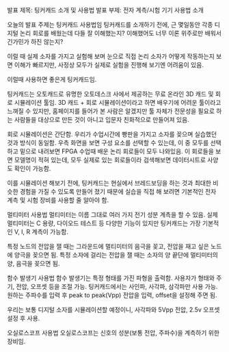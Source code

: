 
발표 제목: 팅커캐드 소개 및 사용법
발표 부제: 전자 계측/시험 기기 사용법 소개

오늘의 발표 주제는 팅커캐드 사용법임
팅커캐드를 소개하기 전에, 근 몇일동안 각종 디지털 논리 회로를 배웠는데 다들 잘 이해했는지?
이해했어도 너무 이론 위주로만 배워서 긴가민가 하진 않는지?

이럴 때 실제 소자를 가지고 실험해 보며 눈으로 직접 논리 소자가 어떻게 작동하는지 보면 이해가 빠르지만, 사정상 모두가 실제로 실험을 진행해 보기엔 어려움이 있음.

이럴때 사용하면 좋은게 팅커캐드임.

팅커캐드는 오토캐드로 유명한 오토데스크 사에서 제공하는 무료 온라인 3D 캐드 및 회로 시뮬레이션 툴임.
3D 캐드 + 회로 시뮬레이션이라고 하면 배우기에 어려운 툴이라고 느껴질 수 있지만, 홈페이지를 들어가 본 사람은 알겠지만 툴 자체가 전문성을 필요로 하는 사람들을 대상으로 만든 것이 아니고 입문자 친화적으로 만들어져 있음.

회로 시뮬레이션은 간단함.
우리가 수업시간에 빵판을 가지고 소자를 꽂으며 실습했던 것과 방식이 동일함.
우측 화면을 보면 구성 요소를 선택할 수 있는데, 이 중 모두를 선택하고 밑으로 내려보면 FPGA 수업때 배운 논리 회로들이 모두 나와있음. 이 회로들을 보면 모델명이 적혀 있는데, 모두 실제로 있는 회로들이라 검색해보면 데이터시트로 사양도 확인이 가능함.

이를 시뮬레이션 해보기 전에, 팅커캐드는 현실에서 브레드보딩을 하는 것과 최대한 비슷한 경험을 가질 수 있도록 만들어 졌기 때문에 실습을 직접 해 보려면 기본적인 전자 계측 및 시험 장비를 사용할 줄 알아야 함.


멀티미터 사용법
멀티미터는 이름 그대로 여러 가지 전기 성분 계측을 할 수 있음.
실제 멀티미터는 C 용량, 다이오드 테스트 등 다양한 기능이 있지만 팅커캐드는 가장 기본적인 V, I, R 계측이 가능함.

특정 노드의 전압을 잴 때는 그라운드에 멀티미터의 음극을 꽂고, 전압을 재고 싶은 노드에 양극을 꽂으면 됨.
특정 소자에 걸리는 전압을 잴 때는 소자의 양 끝단에 멀티미터의 양, 음극을 꽂으면 됨.


함수 발생기 사용법
함수 발생기는 특정 형태를 가진 파형을 출력함. 사용자가 형태와 주기, 전압, 오프셋 등을 조절 가능.
팅커캐드에서는 사인파, 사각파, 삼각파만 사용 가능.
원하는 주파수를 입력 후 peak to peak(Vpp) 전압을 입력, offset을 설정해 주면 됨.

우리는 보통 디지털 소자를 시뮬레이션할 예정이니, 사각파와 5Vpp 전압, 2.5v 오프셋 설정 후 사용.


오실로스코프 사용법
오실로스코프는 신호의 성분(보통 전압, 주파수)을 계측하기 위한 장비임.
